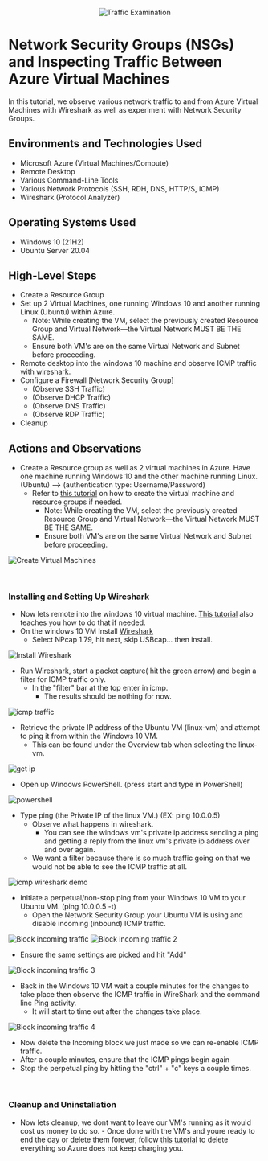 <p align="center">
<img src="https://i.imgur.com/Ua7udoS.png" alt="Traffic Examination"/>
</p>

<h1>Network Security Groups (NSGs) and Inspecting Traffic Between Azure Virtual Machines</h1>
In this tutorial, we observe various network traffic to and from Azure Virtual Machines with Wireshark as well as experiment with Network Security Groups. <br />

<h2>Environments and Technologies Used</h2>

- Microsoft Azure (Virtual Machines/Compute)
- Remote Desktop
- Various Command-Line Tools
- Various Network Protocols (SSH, RDH, DNS, HTTP/S, ICMP)
- Wireshark (Protocol Analyzer)

<h2>Operating Systems Used </h2>

- Windows 10 (21H2)
- Ubuntu Server 20.04

<h2>High-Level Steps</h2>

- Create a Resource Group
- Set up 2 Virtual Machines, one running Windows 10 and another running Linux (Ubuntu) within Azure.
    - Note: While creating the VM, select the previously created Resource Group and Virtual Network—the Virtual Network MUST BE THE SAME.
    - Ensure both VM's are on the same Virtual Network and Subnet before proceeding.
- Remote desktop into the windows 10 machine and observe ICMP traffic with wireshark.
- Configure a Firewall [Network Security Group]
    - (Observe SSH Traffic)
    - (Observe DHCP Traffic)
    - (Observe DNS Traffic)
    - (Observe RDP Traffic)
- Cleanup

<h2>Actions and Observations</h2>

<p>
  
- Create a Resource group as well as 2 virtual machines in Azure. Have one machine running Windows 10 and the other machine running Linux. (Ubuntu) --> (authentication type: Username/Password)
    - Refer to [this tutorial](https://github.com/MatthewThompsonIT/creating-virtual-machines) on how to create the virtual machine and resource groups if needed.
        - Note: While creating the VM, select the previously created Resource Group and Virtual Network—the Virtual Network MUST BE THE SAME.
        - Ensure both VM's are on the same Virtual Network and Subnet before proceeding.
<img src="https://i.imgur.com/w9EmWOK.png" alt="Create Virtual Machines"/>

</p>
<br />

<h3>Installing and Setting Up Wireshark</h3>

<p>
  
- Now lets remote into the windows 10 virtual machine. [This tutorial](https://github.com/MatthewThompsonIT/creating-virtual-machines?tab=readme-ov-file#how-to-connect-to-the-virtual-machine) also teaches you how to do that if needed.
- On the windows 10 VM Install [Wireshark](https://www.wireshark.org/)
  - Select NPcap 1.79, hit next, skip USBcap... then install.
<img src="https://i.imgur.com/8pkhaYc.png" alt="Install Wireshark"/>
    
- Run Wireshark, start a packet capture( hit the green arrow) and begin a filter for ICMP traffic only.
    - In the "filter" bar at the top enter in icmp.
        - The results should be nothing for now.
    
<img src="https://i.imgur.com/jE1q9y9.png" alt="icmp traffic"/>

- Retrieve the private IP address of the Ubuntu VM (linux-vm) and attempt to ping it from within the Windows 10 VM.
  - This can be found under the Overview tab when selecting the linux-vm.

<img src="https://i.imgur.com/iYHsF3U.png" alt="get ip"/>

- Open up Windows PowerShell. (press start and type in PowerShell)
<img src="https://i.imgur.com/iztTbIC.png" alt="powershell"/>

- Type ping (the Private IP of the linux VM.)  (EX: ping 10.0.0.5)
     - Observe what happens in wireshark.
         - You can see the windows vm's private ip address sending a ping and getting a reply from the linux vm's private ip address over and over again.
     - We want a filter because there is so much traffic going on that we would not be able to see the ICMP traffic at all.

<img src="https://i.imgur.com/0qkktY1.png" alt="icmp wireshark demo"/>
</p>
<p>

- Initiate a perpetual/non-stop ping from your Windows 10 VM to your Ubuntu VM. (ping 10.0.0.5 -t)
    - Open the Network Security Group your Ubuntu VM is using and disable incoming (inbound) ICMP traffic.
      
<img src="https://i.imgur.com/dbi6UCF.png" alt="Block incoming traffic"/>
<img src="https://i.imgur.com/LiWEMeq.png" alt="Block incoming traffic 2"/>

- Ensure the same settings are picked and hit "Add"
<img src="https://i.imgur.com/1Tpys5a.png" alt="Block incoming traffic 3"/>

- Back in the Windows 10 VM wait a couple minutes for the changes to take place then observe the ICMP traffic in WireShark and the command line Ping activity.
     - It will start to time out after the changes take place.
<img src="https://i.imgur.com/moRWU2G.png" alt="Block incoming traffic 4"/>

- Now delete the Incoming block we just made so we can re-enable ICMP traffic.
- After a couple minutes, ensure that the ICMP pings begin again
- Stop the perpetual ping by hitting the "ctrl" + "c" keys a couple times.

</p>
<br />

<p>

<h3>Cleanup and Uninstallation</h3>

- Now lets cleanup, we dont want to leave our VM's running as it would cost us money to do so.
      - Once done with the VM's and youre ready to end the day or delete them forever, follow [this tutorial](https://github.com/MatthewThompsonIT/creating-virtual-machines?tab=readme-ov-file#cleanupexiting-the-vm) to delete everything so Azure does not keep charging you.

</p>
<br />
